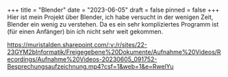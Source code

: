 +++
title = "Blender"
date = "2023-06-05"
draft = false
pinned = false
+++
Hier ist mein Projekt über Blender, ich habe versucht in der wenigen Zeit, Blender ein wenig zu verstehen. Da es ein sehr kompliziertes Programm ist (für einen Anfänger) bin ich nicht sehr weit gekommen.

<https://muristalden.sharepoint.com/:v:/r/sites/22-23GYM2bInformatik/Freigegebene%20Dokumente/Aufnahme%20Videos/Recordings/Aufnahme%20Videos-20230605_091752-Besprechungsaufzeichnung.mp4?csf=1&web=1&e=RwelYu>